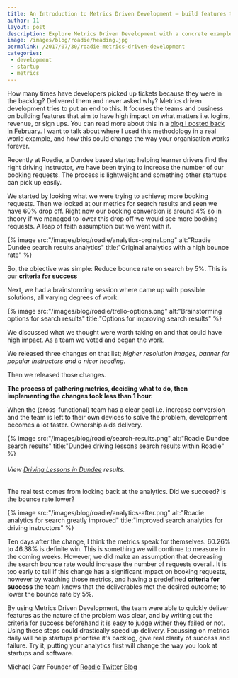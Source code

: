 ```yaml
---
title: An Introduction to Metrics Driven Development — build features that change real numbers.
author: 11
layout: post
description: Explore Metrics Driven Development with a concrete example of how to build features that change the analytics that matter to your startup.
image: /images/blog/roadie/heading.jpg
permalink: /2017/07/30/roadie-metrics-driven-development
categories:
 - development
 - startup
 - metrics
---
```

How many times have developers picked up tickets because they were in the backlog? Delivered them and never asked why? Metrics driven development tries to put an end to this. It focuses the teams and business on building features that aim to have high impact on what matters i.e. logins, revenue, or sign ups. You can read more about this in a [blog I posted back in February](https://medium.com/redlightmikey/metrics-driven-development-1c1889dda6ac). I want to talk about where I used this methodology in a real world example, and how this could change the way your organisation works forever.

Recently at Roadie, a Dundee based startup helping learner drivers find the right driving instructor, we have been trying to increase the number of our booking requests. The process is lightweight and something other startups can pick up easily.

We started by looking what we were trying to achieve; more booking requests. Then we looked at our metrics for search results and seen we have 60% drop off. Right now our booking conversion is around 4% so in theory if we managed to lower this drop off we would see more booking requests. A leap of faith assumption but we went with it.

{% image src:"/images/blog/roadie/analytics-orginal.png" alt:"Roadie Dundee search results analytics" title:"Original analytics with a high bounce rate" %}

So, the objective was simple: Reduce bounce rate on search by 5%. This is our __criteria for success__

Next, we had a brainstorming session where came up with possible solutions, all varying degrees of work.

{% image src:"/images/blog/roadie/trello-options.png" alt:"Brainstorming options for search results" title:"Options for improving search results" %}

We discussed what we thought were worth taking on and that could have high impact. As a team we voted and began the work.

We released three changes on that list; *higher resolution images, banner for popular instructors and a nicer heading*.

Then we released those changes.

__The process of gathering metrics, deciding what to do, then implementing the changes took less than 1 hour.__

When the (cross-functional) team has a clear goal i.e. increase conversion and the team is left to their own devices to solve the problem, development becomes a lot faster. Ownership aids delivery.

{% image src:"/images/blog/roadie/search-results.png" alt:"Roadie Dundee search results" title:"Dundee driving lessons search results within Roadie" %}

###### View [Driving Lessons in Dundee](https://www.goroadie.com/search/dundee) results.

The real test comes from looking back at the analytics. Did we succeed? Is the bounce rate lower?

{% image src:"/images/blog/roadie/analytics-after.png" alt:"Roadie analytics for search greatly improved" title:"Improved search analytics for driving instructors" %}

Ten days after the change, I think the metrics speak for themselves.  60.26% to 46.38% is definite win. This is something we will continue to measure in the coming weeks. However, we did make an assumption that decreasing the search bounce rate would increase the number of requests overall. It is too early to tell if this change has a significant impact on booking requests, however by watching those metrics, and having a predefined __criteria for success__ the team knows that the deliverables met the desired outcome; to lower the bounce rate by 5%.

By using Metrics Driven Development, the team were able to quickly deliver features as the nature of the problem was clear, and by writing out the criteria for success beforehand it is easy to judge wither they failed or not. Using these steps could drastically speed up delivery. Focussing on metrics daily will help startups prioritise it's backlog, give real clarity of success and failure. Try it, putting your analytics first will change the way you look at startups and software.

Michael Carr
Founder of [Roadie](https://www.goroadie.com)
[Twitter](https://www.twitter.com/redlightmikey)
[Blog](https://www.medium.com/@redlightmikey)
